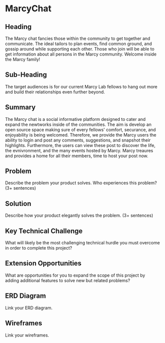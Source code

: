 # MarcyChat

## Heading
The Marcy chat fancies those within the community to get together and communicate. The ideal tailors to plan events, find common ground, and gossip around while supporting each other. Those who join will be able to get information about all persons in the Marcy community. Welcome inside the Marcy family!

## Sub-Heading
The target audiences is for our current Marcy Lab fellows to hang out more and build their relationships even further beyond.

## Summary
The Marcy chat is a social informative platform designed to cater and expand the newtworks inside of the communities. The aim is develop an open source space making sure of every fellows' comfort, securance, and enjoyability is being welcomed. Therefore, we provide the Marcy users the ability to login and post any comments, suggestions, and snapshot their highlights. Furthermore, the users can view these post to discover the life, the evnivronment, and the many events hosted by Marcy. Marcy treaures and provides a home for all their members, time to host your post now.

## Problem
Describe the problem your product solves. Who experiences this problem? (3+ sentences)

## Solution
Describe how your product elegantly solves the problem. (3+ sentences)

## Key Technical Challenge
What will likely be the most challenging technical hurdle you must overcome in order to complete this project?

## Extension Opportunities
What are opportunities for you to expand the scope of this project by adding additional features to solve new but related problems?

## ERD Diagram
Link your ERD diagram.

## Wireframes
Link your wireframes.
